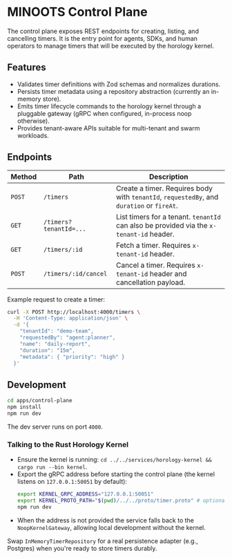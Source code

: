 # MINOOTS Control Plane

The control plane exposes REST endpoints for creating, listing, and cancelling timers. It is the entry point for agents,
SDKs, and human operators to manage timers that will be executed by the horology kernel.

## Features
- Validates timer definitions with Zod schemas and normalizes durations.
- Persists timer metadata using a repository abstraction (currently an in-memory store).
- Emits timer lifecycle commands to the horology kernel through a pluggable gateway (gRPC when configured, in-process noop otherwise).
- Provides tenant-aware APIs suitable for multi-tenant and swarm workloads.

## Endpoints
| Method | Path | Description |
| --- | --- | --- |
| `POST` | `/timers` | Create a timer. Requires body with `tenantId`, `requestedBy`, and `duration` or `fireAt`. |
| `GET` | `/timers?tenantId=...` | List timers for a tenant. `tenantId` can also be provided via the `x-tenant-id` header. |
| `GET` | `/timers/:id` | Fetch a timer. Requires `x-tenant-id` header. |
| `POST` | `/timers/:id/cancel` | Cancel a timer. Requires `x-tenant-id` header and cancellation payload. |

Example request to create a timer:
```bash
curl -X POST http://localhost:4000/timers \
  -H 'Content-Type: application/json' \
  -d '{
    "tenantId": "demo-team",
    "requestedBy": "agent:planner",
    "name": "daily-report",
    "duration": "15m",
    "metadata": { "priority": "high" }
  }'
```

## Development
```bash
cd apps/control-plane
npm install
npm run dev
```

The dev server runs on port `4000`.

### Talking to the Rust Horology Kernel

- Ensure the kernel is running: `cd ../../services/horology-kernel && cargo run --bin kernel`.
- Export the gRPC address before starting the control plane (the kernel listens on `127.0.0.1:50051` by default):
  ```bash
  export KERNEL_GRPC_ADDRESS="127.0.0.1:50051"
  export KERNEL_PROTO_PATH="$(pwd)/../../proto/timer.proto" # optional if repo layout is unchanged
  npm run dev
  ```
- When the address is not provided the service falls back to the `NoopKernelGateway`, allowing local development without the kernel.

Swap `InMemoryTimerRepository` for a real persistence adapter (e.g., Postgres) when you're ready to store timers durably.
